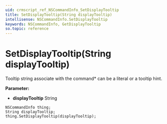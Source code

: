 ```yaml
---
uid: crmscript_ref_NSCommandInfo_SetDisplayTooltip
title: SetDisplayTooltip(String displayTooltip)
intellisense: NSCommandInfo.SetDisplayTooltip
keywords: NSCommandInfo, GetDisplayTooltip
so.topic: reference
---
```


# SetDisplayTooltip(String displayTooltip)

Tooltip string associate with the command* can be a literal or a tooltip hint.

**Parameter:** 
* **displayTooltip** String

```crmscript
NSCommandInfo thing;
String displayTooltip;
thing.SetDisplayTooltip(displayTooltip);
```

